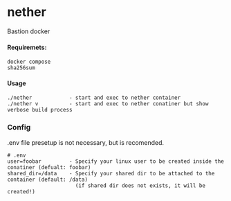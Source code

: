 # nether
Bastion docker

#### Requiremets:
```
docker compose
sha256sum
```

#### Usage
```
./nether            - start and exec to nether container
./nether v          - start and exec to nether conatiner but show verbose build process
```

### Config
.env file presetup is not necessary, but is recomended.
```
# .env
user=foobar         - Specify your linux user to be created inside the conatiner (defualt: foobar)
shared_dir=/data    - Specify your shared dir to be attached to the container (default: /data)
                      (if shared dir does not exists, it will be created!)
```

